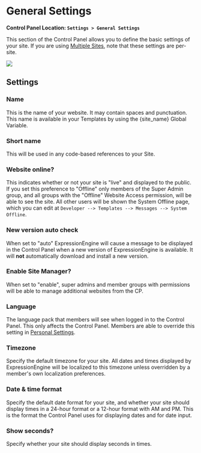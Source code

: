 <!--
    This source file is part of the open source project
    ExpressionEngine User Guide (https://github.com/ExpressionEngine/ExpressionEngine-User-Guide)

    @link      https://expressionengine.com/
    @copyright Copyright (c) 2003-2020, Packet Tide, LLC (https://ellislab.com)
    @license   https://expressionengine.com/license Licensed under Apache License, Version 2.0
-->

# General Settings

**Control Panel Location: `Settings > General Settings`**

This section of the Control Panel allows you to define the basic settings of your site. If you are using [Multiple Sites](msm/overview.md), note that these settings are per-site.

![](_images/cp-general-settings.png)

## Settings

### Name

This is the name of your website. It may contain spaces and punctuation. This name is available in your Templates by using the {site_name} Global Variable.

### Short name

This will be used in any code-based references to your Site.

### Website online?

This indicates whether or not your site is "live" and displayed to the public. If you set this preference to "Offline" only members of the Super Admin group, and all groups with the "Offline" Website Access permission, will be able to see the site. All other users will be shown the System Offline page, which you can edit at `Developer --> Templates --> Messages --> System Offline`.

### New version auto check

When set to "auto" ExpressionEngine will cause a message to be displayed in the Control Panel when a new version of ExpressionEngine is available. It will **not** automatically download and install a new version.

### Enable Site Manager?

When set to "enable", super admins and member groups with permissions will be able to manage additional websites from the CP.

### Language

The language pack that members will see when logged in to the Control Panel. This only affects the Control Panel. Members are able to override this setting in [Personal Settings](control-panel/member-profile.md#personal-settings).

### Timezone

Specify the default timezone for your site. All dates and times displayed by ExpressionEngine will be localized to this timezone unless overridden by a member's own localization preferences.

### Date & time format

Specify the default date format for your site, and whether your site should display times in a 24-hour format or a 12-hour format with AM and PM. This is the format the Control Panel uses for displaying dates and for date input.

### Show seconds?

Specify whether your site should display seconds in times.
